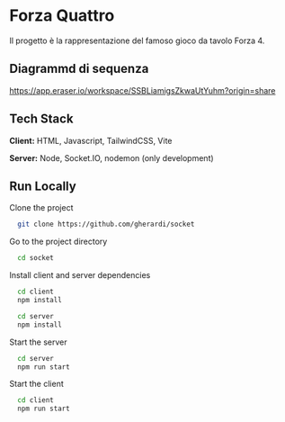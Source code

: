 
# Forza Quattro

Il progetto è la rappresentazione del famoso gioco da tavolo Forza 4.

## Diagrammd di sequenza
https://app.eraser.io/workspace/SSBLiamigsZkwaUtYuhm?origin=share

## Tech Stack

**Client:** HTML, Javascript,  TailwindCSS, Vite

**Server:** Node, Socket.IO, nodemon (only development)


## Run Locally

Clone the project

```bash
  git clone https://github.com/gherardi/socket
```

Go to the project directory

```bash
  cd socket
```

Install client and server dependencies

```bash
  cd client
  npm install
```

```bash
  cd server
  npm install
```

Start the server

```bash
  cd server
  npm run start
```

Start the client

```bash
  cd client
  npm run start
```


